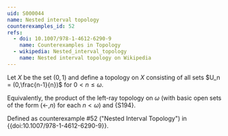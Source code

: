```yaml
---
uid: S000044
name: Nested interval topology
counterexamples_id: 52
refs:
  - doi: 10.1007/978-1-4612-6290-9 
    name: Counterexamples in Topology
  - wikipedia: Nested_interval_topology
    name: Nested interval topology on Wikipedia
---
```

Let $X$ be the set $(0,1)$ and define a topology on $X$ consisting of all sets $U_n = (0,\frac{n-1}{n})$ for $0<n\leq\omega$.

Equivalently, the product of the left-ray topology on $\omega$ (with basic open sets of the form $(\leftarrow,n)$ for each $n<\omega$)
and {S194}.

Defined as counterexample #52 ("Nested Interval Topology")
in {{doi:10.1007/978-1-4612-6290-9}}.

<!-- [[Proof of Topology]]
1. Note that $X \in N$ by definition and $U_1=(0,1-\frac{1}{1})=(0,0)= \emptyset$ thus $\emptyset \in N$.

2. Let $I$ be any indexing set of $n \in \mathbb{N}$ where $\bigcup\limits_{n \in I} U_n$ where $U_n \in N$. Thus
\begin{align*}
\bigcup\limits_{n \in I} U_n &= U_{max(n) \in I}, or X
\end{align*}
Which are both open.

3.  Let $I$ be any finite indexing set of $n \in \mathbb{N}$. Thus
\begin{align*}
\bigcap\limits_{n \in I} U_n &= U_{min(I)}
\end{align*}
which is an open set so any finite union of open sets is open.
 -->
